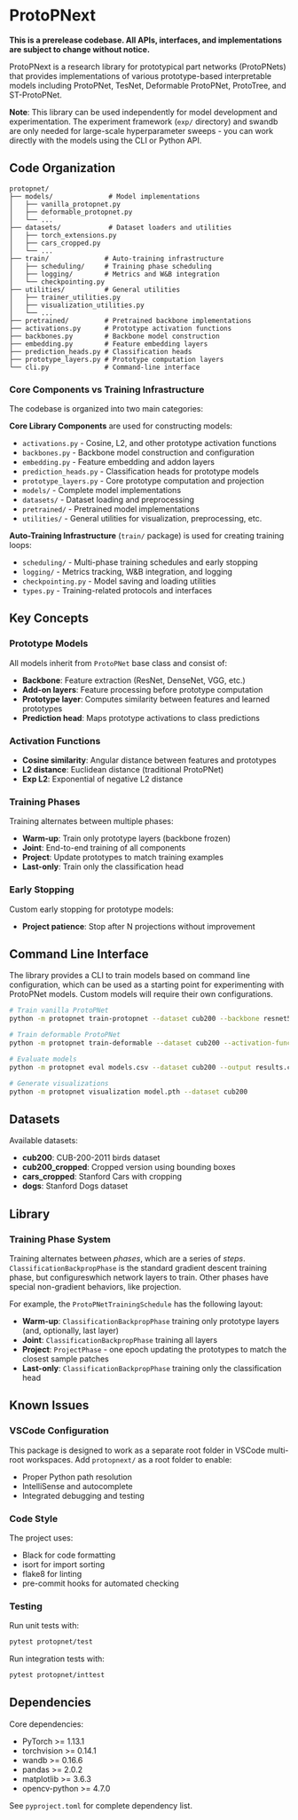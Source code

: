 # ProtoPNext

**This is a prerelease codebase. All APIs, interfaces, and implementations are subject to change without notice.**

ProtoPNext is a research library for prototypical part networks (ProtoPNets) that provides implementations of various prototype-based interpretable models including ProtoPNet, TesNet, Deformable ProtoPNet, ProtoTree, and ST-ProtoPNet.

**Note**: This library can be used independently for model development and experimentation.
The experiment framework (`exp/` directory) and swandb are only needed for large-scale hyperparameter sweeps - you can work directly with the models using the CLI or Python API.

## Code Organization

```
protopnet/
├── models/              # Model implementations
│   ├── vanilla_protopnet.py
│   ├── deformable_protopnet.py
│   └── ...
├── datasets/            # Dataset loaders and utilities
│   ├── torch_extensions.py
│   ├── cars_cropped.py
│   └── ...
├── train/              # Auto-training infrastructure
│   ├── scheduling/     # Training phase scheduling
│   ├── logging/        # Metrics and W&B integration
│   └── checkpointing.py
├── utilities/          # General utilities
│   ├── trainer_utilities.py
│   ├── visualization_utilities.py
│   └── ...
├── pretrained/         # Pretrained backbone implementations
├── activations.py      # Prototype activation functions
├── backbones.py        # Backbone model construction
├── embedding.py        # Feature embedding layers
├── prediction_heads.py # Classification heads
├── prototype_layers.py # Prototype computation layers
└── cli.py              # Command-line interface
```

### Core Components vs Training Infrastructure

The codebase is organized into two main categories:

**Core Library Components** are used for constructing models:

- `activations.py` - Cosine, L2, and other prototype activation functions
- `backbones.py` - Backbone model construction and configuration
- `embedding.py` - Feature embedding and addon layers  
- `prediction_heads.py` - Classification heads for prototype models
- `prototype_layers.py` - Core prototype computation and projection
- `models/` - Complete model implementations
- `datasets/` - Dataset loading and preprocessing
- `pretrained/` - Pretrained model implementations
- `utilities/` - General utilities for visualization, preprocessing, etc.

**Auto-Training Infrastructure** (`train/` package) is used for creating training loops:

- `scheduling/` - Multi-phase training schedules and early stopping
- `logging/` - Metrics tracking, W&B integration, and logging
- `checkpointing.py` - Model saving and loading utilities
- `types.py` - Training-related protocols and interfaces

## Key Concepts

### Prototype Models

All models inherit from `ProtoPNet` base class and consist of:

- **Backbone**: Feature extraction (ResNet, DenseNet, VGG, etc.)
- **Add-on layers**: Feature processing before prototype computation
- **Prototype layer**: Computes similarity between features and learned prototypes
- **Prediction head**: Maps prototype activations to class predictions

### Activation Functions

- **Cosine similarity**: Angular distance between features and prototypes
- **L2 distance**: Euclidean distance (traditional ProtoPNet)
- **Exp L2**: Exponential of negative L2 distance

### Training Phases

Training alternates between multiple phases:

- **Warm-up**: Train only prototype layers (backbone frozen)
- **Joint**: End-to-end training of all components
- **Project**: Update prototypes to match training examples
- **Last-only**: Train only the classification head

### Early Stopping

Custom early stopping for prototype models:

- **Project patience**: Stop after N projections without improvement

## Command Line Interface

The library provides a CLI to train models based on command line configuration, which can be used as a starting point for experimenting with ProtoPNet models.
Custom models will require their own configurations.

```bash
# Train vanilla ProtoPNet
python -m protopnet train-protopnet --dataset cub200 --backbone resnet50

# Train deformable ProtoPNet  
python -m protopnet train-deformable --dataset cub200 --activation-function cosine

# Evaluate models
python -m protopnet eval models.csv --dataset cub200 --output results.csv

# Generate visualizations
python -m protopnet visualization model.pth --dataset cub200
```

## Datasets

Available datasets:

- **cub200**: CUB-200-2011 birds dataset
- **cub200_cropped**: Cropped version using bounding boxes
- **cars_cropped**: Stanford Cars with cropping
- **dogs**: Stanford Dogs dataset

## Library 

### Training Phase System

Training alternates between *phases*, which are a series of *steps*.
`ClassificationBackpropPhase` is the standard gradient descent training phase, but configureswhich network layers to train.
Other phases have special non-gradient behaviors, like projection.

For example, the `ProtoPNetTrainingSchedule` has the following layout:

- **Warm-up**: `ClassificationBackpropPhase` training only prototype layers (and, optionally, last layer)
- **Joint**: `ClassificationBackpropPhase` training all layers
- **Project**: `ProjectPhase` - one epoch updating the prototypes to match the closest sample patches
- **Last-only**: `ClassificationBackpropPhase` training only the classification head

## Known Issues


### VSCode Configuration

This package is designed to work as a separate root folder in VSCode multi-root workspaces. Add `protopnext/` as a root folder to enable:
- Proper Python path resolution
- IntelliSense and autocomplete
- Integrated debugging and testing

### Code Style

The project uses:

- Black for code formatting
- isort for import sorting  
- flake8 for linting
- pre-commit hooks for automated checking

### Testing

Run unit tests with:
```bash
pytest protopnet/test
```

Run integration tests with:
```bash
pytest protopnet/inttest
```

## Dependencies

Core dependencies:

- PyTorch >= 1.13.1
- torchvision >= 0.14.1
- wandb >= 0.16.6
- pandas >= 2.0.2
- matplotlib >= 3.6.3
- opencv-python >= 4.7.0

See `pyproject.toml` for complete dependency list.
